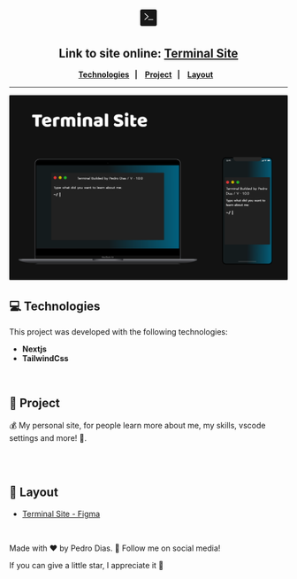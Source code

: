 <h1 align="center">
  <img src="./public/plain-logo.svg" alt="project logo" title="project logo" height="30px" />
</h1> 

<h2 align="center">Link to site online: <a href="https://pedro-dias.vercel.app/" target="_blank">Terminal Site</a> </h2>

<div align="center">
  <b>
    <a href="#-Technologies"><b>Technologies</b></a>&nbsp;&nbsp;&nbsp;|&nbsp;&nbsp;&nbsp;
    <a href="#-Project"><b>Project</b></a>&nbsp;&nbsp;&nbsp;|&nbsp;&nbsp;&nbsp;
    <a href="#-Layout"><b>Layout</b></a>&nbsp;&nbsp;&nbsp;
  </b>  
</div>

---

<img src="./public/template.svg" alt="Project image" title="project" />

## 💻 Technologies

This project was developed with the following technologies:
<b>
- Nextjs
- TailwindCss
</b>

</br>

## 📄 Project
💰 My personal site, for people learn more about me, my skills, vscode settings and more! 🎉.

<br></br>

## 🔖 Layout
- [Terminal Site - Figma](https://www.figma.com/file/jDW8u7N3EpoZEp5HxuIHEY/Personal-Site?type=design&node-id=1-3&mode=design&t=ddsFa3XR33fJFxXL-0)

</br>

Made with ♥ by Pedro Dias. 👋 Follow me on social media! 

If you can give a little star, I appreciate it 🤩
